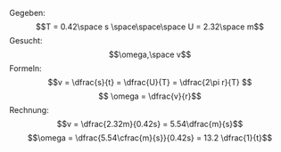 Gegeben:
$$T = 0.42\space s \space\space\space 
U = 2.32\space m$$
Gesucht:
$$\omega,\space v$$
Formeln:
$$v = \dfrac{s}{t} = \dfrac{U}{T} = \dfrac{2\pi r}{T} $$
$$ \omega = \dfrac{v}{r}$$
Rechnung:
$$v = \dfrac{2.32m}{0.42s} = 5.54\dfrac{m}{s}$$
$$\omega = \dfrac{5.54\cfrac{m}{s}}{0.42s} = 13.2 \dfrac{1}{t}$$